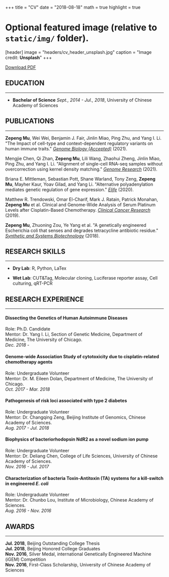+++
title = "CV"
date = "2018-08-18"
math = true
highlight = true
# Optional featured image (relative to `static/img/` folder).
[header]
image = "headers/cv_header_unsplash.jpg"
caption = "Image credit: **Unsplash**"
+++

[Download PDF](/files/cv.pdf)

## EDUCATION
---
* **Bachelar of Science**
	*Sept., 2014 - Jul., 2018*, University of Chinese Academy of Sciences

## PUBLICATIONS
---
**Zepeng Mu**, Wei Wei, Benjamin J. Fair, Jinlin Miao, Ping Zhu, and Yang I. Li. "The Impact of cell-type and context-dependent regulatory variants on human immune traits." <u>*Genome Biology (Accepted)*</u> (2021).

Mengjie Chen, Qi Zhan, **Zepeng Mu**, Lili Wang, Zhaohui Zheng, Jinlin Miao, Ping Zhu, and Yang I. Li. "Alignment of single-cell RNA-seq samples without overcorrection using kernel density matching." <u>*Genome Research*</u> (2021).

Briana E. Mittleman, Sebastian Pott, Shane Warland, Tony Zeng, **Zepeng Mu**, Mayher Kaur, Yoav Gilad, and Yang Li. "Alternative polyadenylation mediates genetic regulation of gene expression." <u>*Elife*</u> (2020).

Matthew R. Trendowski, Omar El-Charif, Mark J. Ratain, Patrick Monahan, **Zepeng Mu** et al. Clinical and Genome-Wide Analysis of Serum Platinum Levels after Cisplatin-Based Chemotherapy. <u>*Clinical Cancer Research*</u> (2019).

**Zepeng Mu**, Zhuoning Zou, Ye Yang et al. "A genetically engineered Escherichia coli that senses and degrades tetracycline antibiotic residue." <u>*Synthetic and Systems Biotechnology*</u> (2018).

<!-- Omar El-Charif, **Zepeng Mu**, Eric R. Gamazon et al. "Pharmacokinetic (PK) modeling of serum platinum to reveal extent of long-term exposure and associated comorbidities after cisplatin treatment." (2018): 10058-10058. -->

<!-- Matthew R Trendowski, Omar El-Charif, **Zepeng Mu** et al. Pharmacokinetic modeling of serum platinum reveals extent of long-term exposure and associated comorbidities after cisplatin treatment. Cancer Research 79 (13 Supplement), 3904-3904. -->

## RESEARCH SKILLS
---
* **Dry Lab**: R, Python, LaTex

* **Wet Lab**: CUT&Tag, Molecular cloning, Luciferase reporter assay, Cell culturing, qRT-PCR

## RESEARCH EXPERIENCE
---
#### Dissecting the Genetics of Human Autoimmune Diseases
Role: Ph.D. Candidate\
Mentor: Dr. Yang I. Li, Section of Genetic Medicine, Department of Medicine, The University of Chicago.\
*Dec. 2018 -*

#### Genome-wide Association Study of cytotoxicity due to cisplatin-related chemotherapy agents
Role: Undergraduate Volunteer\
Mentor: Dr. M. Eileen Dolan, Department of Medicine, The University of Chicago.\
*Oct. 2017 - Mar. 2018*

#### Pathogenesis of risk loci associated with type 2 diabetes
Role: Undergraduate Volunteer\
Mentor: Dr. Changqing Zeng, Beijing Institute of Genomics, Chinese Academy of Sciences.\
*Aug. 2017 - Jul. 2018*

#### Biophysics of bacteriorhodopsin NdR2 as a novel sodium ion pump
Role: Undergraduate Volunteer\
Mentor: Dr. Deliang Chen, College of Life Sciences, University of Chinese Academy of Sciences.\
*Nov. 2016 - Jul. 2017*

#### Characterization of bacteria Toxin-Antitoxin (TA) systems for a kill-switch in engineered *E. coli*
Role: Undergraduate Volunteer\
Mentor: Dr. Chunbo Lou, Institute of Microbiology, Chinese Academy of Sciences.\
*Aug. 2016 - Nov. 2016*

## AWARDS
---
**Jul. 2018**, Beijing Outstanding College Thesis\
**Jul. 2018**, Beijing Honored College Graduates\
**Nov. 2016**, Silver Medal, international Genetically Engineered Machine (iGEM) Competition\
**Nov. 2016**, First-Class Scholarship, University of Chinese Academy of Sciences
